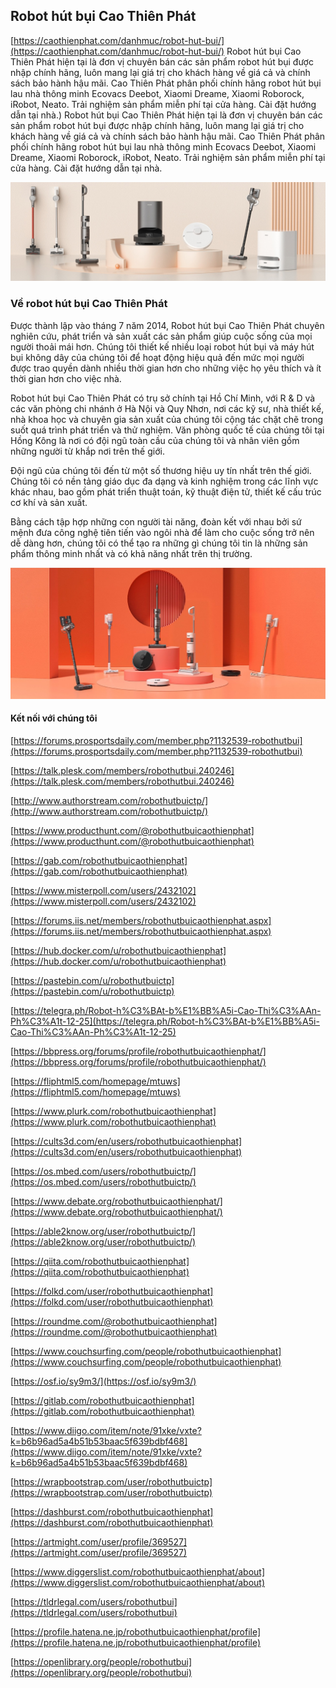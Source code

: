 ## Robot hút bụi Cao Thiên Phát

[https://caothienphat.com/danhmuc/robot-hut-bui/](https://caothienphat.com/danhmuc/robot-hut-bui/) Robot hút bụi Cao Thiên Phát hiện tại là đơn vị chuyên bán các sản phẩm robot hút bụi được nhập chính hãng, luôn mang lại giá trị cho khách hàng về giá cả và chính sách bảo hành hậu mãi.
Cao Thiên Phát phân phối chính hãng robot hút bụi lau nhà thông minh Ecovacs Deebot, Xiaomi Dreame, Xiaomi Roborock, iRobot, Neato. Trải nghiệm sản phẩm miễn phí tại cửa hàng. Cài đặt hướng dẫn tại nhà.) Robot hút bụi Cao Thiên Phát hiện tại là đơn vị chuyên bán các sản phẩm robot hút bụi được nhập chính hãng, luôn mang lại giá trị cho khách hàng về giá cả và chính sách bảo hành hậu mãi.
Cao Thiên Phát phân phối chính hãng robot hút bụi lau nhà thông minh Ecovacs Deebot, Xiaomi Dreame, Xiaomi Roborock, iRobot, Neato. Trải nghiệm sản phẩm miễn phí tại cửa hàng. Cài đặt hướng dẫn tại nhà.

![Robot hút bụi Cao Thiên Phát](https://github.com/robothutbuicaothienphat/robothutbuicaothienphat.github.io/blob/main/images/batch_mua-may-hut-bui-quy-nhon-1.jpg?raw=true)

### Về robot hút bụi Cao Thiên Phát

Được thành lập vào tháng 7 năm 2014, Robot hút bụi Cao Thiên Phát chuyên nghiên cứu, phát triển và sản xuất các sản phẩm giúp cuộc sống của mọi người thoải mái hơn. Chúng tôi thiết kế nhiều loại robot hút bụi và máy hút bụi không dây của chúng tôi để hoạt động hiệu quả đến mức mọi người được trao quyền dành nhiều thời gian hơn cho những việc họ yêu thích và ít thời gian hơn cho việc nhà.

Robot hút bụi Cao Thiên Phát có trụ sở chính tại Hồ Chí Minh, với R & D và các văn phòng chi nhánh ở Hà Nội và Quy Nhơn, nơi các kỹ sư, nhà thiết kế, nhà khoa học và chuyên gia sản xuất của chúng tôi cộng tác chặt chẽ trong suốt quá trình phát triển và thử nghiệm. Văn phòng quốc tế của chúng tôi tại Hồng Kông là nơi có đội ngũ toàn cầu của chúng tôi và nhân viên gồm những người từ khắp nơi trên thế giới.

Đội ngũ của chúng tôi đến từ một số thương hiệu uy tín nhất trên thế giới. Chúng tôi có nền tảng giáo dục đa dạng và kinh nghiệm trong các lĩnh vực khác nhau, bao gồm phát triển thuật toán, kỹ thuật điện tử, thiết kế cấu trúc cơ khí và sản xuất.

Bằng cách tập hợp những con người tài năng, đoàn kết với nhau bởi sứ mệnh đưa công nghệ tiên tiến vào ngôi nhà để làm cho cuộc sống trở nên dễ dàng hơn, chúng tôi có thể tạo ra những gì chúng tôi tin là những sản phẩm thông minh nhất và có khả năng nhất trên thị trường.

![Robot hút bụi Cao Thiên Phát](https://github.com/robothutbuicaothienphat/robothutbuicaothienphat.github.io/blob/main/images/batch_mua-may-hut-bui-quy-nhon.jpg?raw=true)

#### Kết nối với chúng tôi

[https://forums.prosportsdaily.com/member.php?1132539-robothutbui](https://forums.prosportsdaily.com/member.php?1132539-robothutbui)

[https://talk.plesk.com/members/robothutbui.240246](https://talk.plesk.com/members/robothutbui.240246)

[http://www.authorstream.com/robothutbuictp/](http://www.authorstream.com/robothutbuictp/)

[https://www.producthunt.com/@robothutbuicaothienphat](https://www.producthunt.com/@robothutbuicaothienphat)

[https://gab.com/robothutbuicaothienphat](https://gab.com/robothutbuicaothienphat)

[https://www.misterpoll.com/users/2432102](https://www.misterpoll.com/users/2432102)

[https://forums.iis.net/members/robothutbuicaothienphat.aspx](https://forums.iis.net/members/robothutbuicaothienphat.aspx)

[https://hub.docker.com/u/robothutbuicaothienphat](https://hub.docker.com/u/robothutbuicaothienphat)

[https://pastebin.com/u/robothutbuictp](https://pastebin.com/u/robothutbuictp)

[https://telegra.ph/Robot-h%C3%BAt-b%E1%BB%A5i-Cao-Thi%C3%AAn-Ph%C3%A1t-12-25](https://telegra.ph/Robot-h%C3%BAt-b%E1%BB%A5i-Cao-Thi%C3%AAn-Ph%C3%A1t-12-25)

[https://bbpress.org/forums/profile/robothutbuicaothienphat/](https://bbpress.org/forums/profile/robothutbuicaothienphat/)

[https://fliphtml5.com/homepage/mtuws](https://fliphtml5.com/homepage/mtuws)

[https://www.plurk.com/robothutbuicaothienphat](https://www.plurk.com/robothutbuicaothienphat)

[https://cults3d.com/en/users/robothutbuicaothienphat](https://cults3d.com/en/users/robothutbuicaothienphat)

[https://os.mbed.com/users/robothutbuictp/](https://os.mbed.com/users/robothutbuictp/)

[https://www.debate.org/robothutbuicaothienphat/](https://www.debate.org/robothutbuicaothienphat/)

[https://able2know.org/user/robothutbuictp/](https://able2know.org/user/robothutbuictp/)

[https://qiita.com/robothutbuicaothienphat](https://qiita.com/robothutbuicaothienphat)

[https://folkd.com/user/robothutbuicaothienphat](https://folkd.com/user/robothutbuicaothienphat)

[https://roundme.com/@robothutbuicaothienphat](https://roundme.com/@robothutbuicaothienphat)

[https://www.couchsurfing.com/people/robothutbuicaothienphat](https://www.couchsurfing.com/people/robothutbuicaothienphat)

[https://osf.io/sy9m3/](https://osf.io/sy9m3/)

[https://gitlab.com/robothutbuicaothienphat](https://gitlab.com/robothutbuicaothienphat)

[https://www.diigo.com/item/note/91xke/vxte?k=b6b96ad5a4b51b53baac5f639bdbf468](https://www.diigo.com/item/note/91xke/vxte?k=b6b96ad5a4b51b53baac5f639bdbf468)

[https://wrapbootstrap.com/user/robothutbuictp](https://wrapbootstrap.com/user/robothutbuictp)

[https://dashburst.com/robothutbuicaothienphat](https://dashburst.com/robothutbuicaothienphat)

[https://artmight.com/user/profile/369527](https://artmight.com/user/profile/369527)

[https://www.diggerslist.com/robothutbuicaothienphat/about](https://www.diggerslist.com/robothutbuicaothienphat/about)

[https://tldrlegal.com/users/robothutbui](https://tldrlegal.com/users/robothutbui)

[https://profile.hatena.ne.jp/robothutbuicaothienphat/profile](https://profile.hatena.ne.jp/robothutbuicaothienphat/profile)

[https://openlibrary.org/people/robothutbui](https://openlibrary.org/people/robothutbui)

